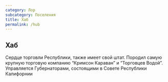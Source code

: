 ```yaml
---
category: Лор
subcategory: Поселения
title: Хаб
permalink: /hub
---
```


## Хаб 
Cердце торговли Республики, также имеет свой штат. Породил самую крупную торговую компанию “Кримсон Караван” и “Торговцев Водой”.     Управляется Губернаторами, состоящими в Совете Республики Калифорнии